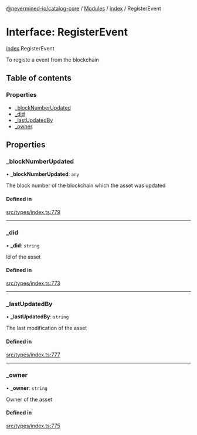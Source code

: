 [@nevermined-io/catalog-core](../README.md) / [Modules](../modules.md) / [index](../modules/index.md) / RegisterEvent

# Interface: RegisterEvent

[index](../modules/index.md).RegisterEvent

To registe a event from the blockchain

## Table of contents

### Properties

- [\_blockNumberUpdated](index.RegisterEvent.md#_blocknumberupdated)
- [\_did](index.RegisterEvent.md#_did)
- [\_lastUpdatedBy](index.RegisterEvent.md#_lastupdatedby)
- [\_owner](index.RegisterEvent.md#_owner)

## Properties

### \_blockNumberUpdated

• **\_blockNumberUpdated**: `any`

The block number of the blockchain which the asset was updated

#### Defined in

[src/types/index.ts:779](https://github.com/nevermined-io/components-catalog/blob/098eedb/lib/src/types/index.ts#L779)

___

### \_did

• **\_did**: `string`

Id of the asset

#### Defined in

[src/types/index.ts:773](https://github.com/nevermined-io/components-catalog/blob/098eedb/lib/src/types/index.ts#L773)

___

### \_lastUpdatedBy

• **\_lastUpdatedBy**: `string`

The last modification of the asset

#### Defined in

[src/types/index.ts:777](https://github.com/nevermined-io/components-catalog/blob/098eedb/lib/src/types/index.ts#L777)

___

### \_owner

• **\_owner**: `string`

Owner of the asset

#### Defined in

[src/types/index.ts:775](https://github.com/nevermined-io/components-catalog/blob/098eedb/lib/src/types/index.ts#L775)
